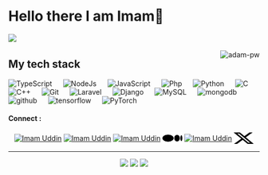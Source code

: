 # Hello there I am Imam👋

![](https://github.com/halfrost/halfrost/blob/master/icons/header_.png)


<p><img align="right" src="https://github.com/Adam-pw/Adam-pw/blob/main/animation_500_kxa883sd.gif" alt="adam-pw" /></p>

## My tech stack

<p align="left"> 

  <a> 
    <img alt="TypeScript" src="https://img.shields.io/badge/-TypeScript-blue?logo=Typescript&logoColor=black">
  </a> 
  &emsp;
  <a> 
    <img alt="NodeJs" src="https://img.shields.io/badge/-NodeJS-green?logo=node.js&Color=white">
  </a> 
  &emsp;
  <a> 
     <img alt="JavaScript" src="https://img.shields.io/badge/JavaScript%20-%23F7DF1E.svg?logo=javascript&logoColor=black">
   </a>
  &emsp;
  <a> 
    <img alt="Php" src="https://img.shields.io/badge/php-logo%3Dphp%26logoColor%3Dwhite?logo=php&logoColor=white&labelColor=blue&color=blue">
  </a>
  &emsp;
   <a>
    <img alt="Python" src="https://img.shields.io/badge/Python%20-%2314354C.svg?logo=python&logoColor=white">
  </a>
  &emsp;

  <a>
    <img alt="C" src="https://img.shields.io/badge/-logo%3DlogoColor%3Dred?logo=c&logoColor=white">
  </a>
  &emsp;
  <a>
    <img alt="C++" src="https://img.shields.io/badge/-logo%3DlogoColor%3Dred?logo=c%2B%2B&logoColor=green&color=white">
  </a>
  &emsp;
  
  <a>
    <img alt="Git" src="https://img.shields.io/badge/-git-red?logo=git&logoColor=white"/>
  </a>
  &emsp; 
  
  <a>
    <img alt="Laravel" src="https://img.shields.io/badge/Laravel-logo%3DlogoColor%3Dred?logo=Laravel&logoColor=red&labelColor=white&color=white"/>
  </a>
  &emsp; 
  
  <a> 
    <img alt="Django" src="https://img.shields.io/badge/-Django-green?logo=django&Color=white">
  </a> 
  &emsp;
  <a> 
     <img alt="MySQL" src="https://img.shields.io/badge/MySQL-logo%3DlogoColor%3Dred?logo=MySQL&logoColor=white&labelColor=blue&color=orange">
   </a>
  &emsp;
  <a> 
     <img alt="mongodb" src="https://img.shields.io/badge/-mongoDb-green?logo=mongodb&logoColor=white">
   </a>
  &emsp;
  <a> 
    <img alt="github" src="https://img.shields.io/badge/-GitHub-black?logo=github&logoColor=white">
  </a>
  &emsp;
   <a>
    <img alt="tensorflow" src="https://img.shields.io/badge/-tensorflow-orange?logo=tensorflow&logoColor=white">
  </a>
  &emsp;
   <a>
    <img alt="PyTorch" src="https://img.shields.io/badge/PyTorch-logo%3DlogoColor?logo=PyTorch&logoColor=orange&color=white">
  </a>
  
</p>

#### Connect :
<p align="center">
<a href="https://www.linkedin.com/in/imam-uddin-iu/" target="blank"><img align="center"
      src="https://raw.githubusercontent.com/rahuldkjain/github-profile-readme-generator/master/src/images/icons/Social/linked-in-alt.svg"
      alt="Imam Uddin" height="25" width="40" /></a>
<a href="https://www.instagram.com/imam_uddin_48/" target="blank"><img align="center"
      src="https://raw.githubusercontent.com/rahuldkjain/github-profile-readme-generator/master/src/images/icons/Social/instagram.svg"
      alt="Imam Uddin" height="25" width="40" /></a>
<a href="mailto:imamuddin48@gmail.com" target="blank"><img align="center"
      src="https://skillicons.dev/icons?i=gmail&theme=light"
      alt="Imam Uddin" height="25" width="40" /></a>
<a href="https://medium.com/@imamuddinbd" target="blank"><img align="center"
      src="https://raw.githubusercontent.com/CLorant/readme-social-icons/main/large/colored/medium.svg"
      alt="Imam Uddin" height="25" width="40" /></a>
<a href="https://www.cloudskillsboost.google/public_profiles/50316a5b-c365-4c28-87c6-98a206158acb" target="blank"><img align="center"
      src="https://skillicons.dev/icons?i=gcp&theme=light"
      alt="Imam Uddin" height="25" width="40" /></a>   
<a href="https://x.com/ImamUddin_bd" target="blank"><img align="center"
      src="https://raw.githubusercontent.com/CLorant/readme-social-icons/main/large/colored/twitter-x.svg"
      alt="Imam Uddin" height="25" width="40" /></a>         

</p>

-----
<p align="center">
  <img height="50%" width="auto" src ="https://github-readme-stats.vercel.app/api?username=IU-Imam&show_icons=true&count_private=true&theme=darcula&hide_border=true&hide=issues,contribs&bg_color=00000000">
  <img height="50%" width="auto" src ="https://github-readme-stats.vercel.app/api/top-langs/?username=IU-Imam&layout=compact&hide_border=true&theme=darcula&bg_color=00000000&langs_count=6&hide=jupyter%20notebook,tex,css,php">
  <img src ="https://github-readme-streak-stats.herokuapp.com?user=IU-Imam&theme=darcula&hide_border=true&background=FFFFFF00">
  <br>
  <br>
 </p>
